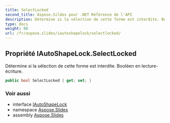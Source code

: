 ```yaml
---
title: SelectLocked
second_title: Aspose.Sildes pour .NET Référence de l'API
description: Détermine si la sélection de cette forme est interdite. Booléen en lecture-écriture.
type: docs
weight: 90
url: /fr/aspose.slides/iautoshapelock/selectlocked/
---
```


## Propriété IAutoShapeLock.SelectLocked

Détermine si la sélection de cette forme est interdite. Booléen en lecture-écriture.

```csharp
public bool SelectLocked { get; set; }
```

### Voir aussi

* interface [IAutoShapeLock](../../iautoshapelock)
* namespace [Aspose.Slides](../../iautoshapelock)
* assembly [Aspose.Slides](../../../)

<!-- NE PAS MODIFIER : généré par xmldocmd pour Aspose.Slides.dll -->